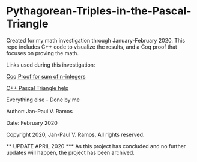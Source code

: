 # Pythagorean-Triples-in-the-Pascal-Triangle

Created for my math investigation through January-February 2020. This repo includes C++ code to visualize the results, 
and a Coq proof that focuses on proving the math.

Links used during this investigation:

[Coq Proof for sum of n-integers](http://www.cs.uleth.ca/~gaur/post/progasproof/)

[C++ Pascal Triangle help](https://www.programiz.com/cpp-programming/examples/pyramid-pattern)

Everything else - Done by me 

Author: Jan-Paul V. Ramos

Date: February 2020

Copyright 2020, Jan-Paul V. Ramos, All rights reserved.



** UPDATE APRIL 2020 ***
As this project has concluded and no further updates will happen, the project has been archived. 

